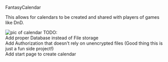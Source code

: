FantasyCalendar

This allows for calendars to be created and shared with players of games like DnD. <br>

![pic of calendar](https://i.imgur.com/SKEoWW3.png)
TODO:<br>
Add proper Database instead of File storage<br>
Add Authorization that doesn't rely on unencrypted files (Good thing this is just a fun side project!)<br>
Add start page to create calendar<br>
